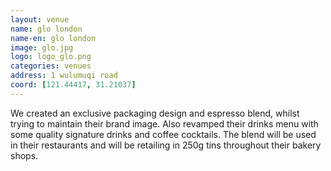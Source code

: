 ```yaml
---
layout: venue
name: glo london
name-en: glo london
image: glo.jpg
logo: logo_glo.png
categories: venues
address: 1 wulumuqi road
coord: [121.44417, 31.21037]
---
```


We created an exclusive packaging design and espresso blend, whilst trying to maintain their brand image. Also revamped their drinks menu with some quality signature drinks and coffee cocktails. The blend will be used in their restaurants and will be retailing in 250g tins throughout their bakery shops. 